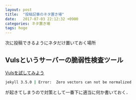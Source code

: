 ```yaml
---
layout: post
title:  "投稿記事のネタ置き場"
date:   2017-07-03 22:12:32 +0900
categories: ネタ置き場
tags: hoge
---
```

次に投稿できるようにネタだけ置いておく場所

## Vulsというサーバーの脆弱性検査ツール
[Vulsを試してみよう](https://toe.bbtower.co.jp/20160623/645/)



```sh
jekyll 3.5.0 | Error:  Zero vectors can not be normalized
```

が起きてしまうので対策として一番下に適当に何か書いておく．
